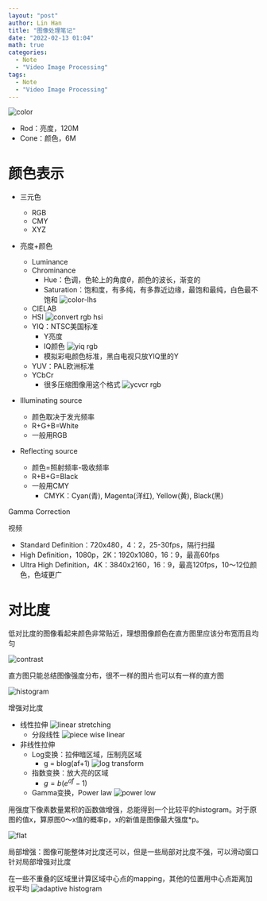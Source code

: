 ```yaml
---
layout: "post"
author: Lin Han
title: "图像处理笔记"
date: "2022-02-13 01:04"
math: true
categories:
  - Note
  - "Video Image Processing"
tags:
  - Note
  - "Video Image Processing"
---
```


![color](/assets/img/post/Note/color.png)

- Rod：亮度，120M
- Cone：颜色，6M


# 颜色表示
- 三元色
  - RGB
  - CMY
  - XYZ
- 亮度+颜色
  - Luminance
  - Chrominance
    - Hue：色调，色轮上的角度$\theta$，颜色的波长，渐变的
    - Saturation：饱和度，有多纯，有多靠近边缘，最饱和最纯，白色最不饱和
  ![color-lhs](/assets/img/post/Note/color-lhs.png)
  - CIELAB
  - HSI
  ![convert rgb hsi](/assets/img/post/Note/convert-rgb-hsi.png)
  - YIQ：NTSC美国标准
    - Y亮度
    - IQ颜色
    ![yiq rgb](/assets/img/post/Note/yiq-rgb.png)
    - 模拟彩电颜色标准，黑白电视只放YIQ里的Y
  - YUV：PAL欧洲标准
  - YCbCr
    - 很多压缩图像用这个格式
  ![ycvcr rgb](/assets/img/post/Note/ycvcr-rgb.png)





- Illuminating source
  - 颜色取决于发光频率
  - R+G+B=White
  - 一般用RGB
- Reflecting source
  - 颜色=照射频率-吸收频率
  - R+B+G=Black
  - 一般用CMY
    - CMYK：Cyan(青), Magenta(洋红), Yellow(黄), Black(黑)


Gamma Correction

视频
- Standard Definition：720x480，4：2，25-30fps，隔行扫描
- High Definition，1080p，2K：1920x1080，16：9，最高60fps
- Ultra High Definition，4K：3840x2160，16：9，最高120fps，10～12位颜色，色域更广


# 对比度
低对比度的图像看起来颜色非常贴近，理想图像颜色在直方图里应该分布宽而且均匀

![contrast](/assets/img/post/Note/contrast.png)

直方图只能总结图像强度分布，很不一样的图片也可以有一样的直方图

![histogram](/assets/img/post/Note/histogram.png)

增强对比度
- 线性拉伸
![linear stretching](/assets/img/post/Note/linear-stretching.png)
  - 分段线性
  ![piece wise linear](/assets/img/post/Note/piece-wise-linear.png)
- 非线性拉伸
  - Log变换：拉伸暗区域，压制亮区域
    - g = blog(af+1)
    ![log transform](/assets/img/post/Note/log-transform.png)
  - 指数变换：放大亮的区域
    - $g = b(e^{af}-1)$
  - Gamma变换，Power law
    ![power low](/assets/img/post/Note/power-low.png)

用强度下像素数量累积的函数做增强，总能得到一个比较平的histogram。对于原图的值x，算原图0～x值的概率p，x的新值是图像最大强度*p。

![flat](/assets/img/post/Note/flat.png)

局部增强：图像可能整体对比度还可以，但是一些局部对比度不强，可以滑动窗口针对局部增强对比度

在一些不重叠的区域里计算区域中心点的mapping，其他的位置用中心点距离加权平均
![adaptive histogram](/assets/img/post/Note/adaptive-histogram.png)
